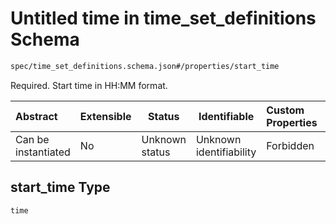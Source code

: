 # Untitled time in time_set_definitions Schema

```txt
spec/time_set_definitions.schema.json#/properties/start_time
```

Required. Start time in HH:MM format.


| Abstract            | Extensible | Status         | Identifiable            | Custom Properties | Additional Properties | Access Restrictions | Defined In                                                                                              |
| :------------------ | ---------- | -------------- | ----------------------- | :---------------- | --------------------- | ------------------- | ------------------------------------------------------------------------------------------------------- |
| Can be instantiated | No         | Unknown status | Unknown identifiability | Forbidden         | Allowed               | none                | [time_set_definitions.schema.json\*](../../out/time_set_definitions.schema.json "open original schema") |

## start_time Type

`time`
